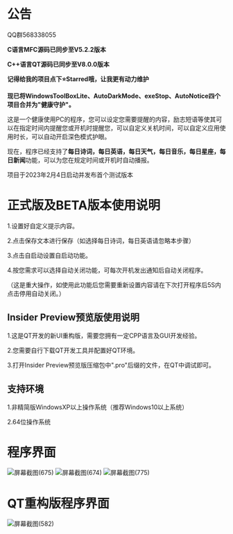 # 公告

QQ群568338055

**C语言MFC源码已同步至V5.2.2版本**

**C++语言QT源码已同步至V8.0.0版本**

**记得给我的项目点下⭐️Starred哦，让我更有动力维护**


**现已将WindowsToolBoxLite、AutoDarkMode、exeStop、AutoNotice四个项目合并为"健康守护"。**

这是一个健康使用PC的程序，您可以设定您需要提醒的内容，励志短语等使其可以在指定时间内提醒您或开机时提醒您，可以自定义关机时间，可以自定义应用使用时长，可以自动开启深色模式护眼。

现在，程序已经支持了**每日诗词，每日英语，每日天气，每日音乐，每日星座，每日新闻**功能，可以为您在规定时间或开机时自动播报。

项目于2023年2月4日启动并发布首个测试版本

# 正式版及BETA版本使用说明
1.设置好自定义提示内容。

2.点击保存文本进行保存（如选择每日诗词，每日英语请忽略本步骤）

3.点击自启动设置自启动功能。

4.按您需求可以选择自动关闭功能，可每次开机发出通知后自动关闭程序。

（这是重大操作，如使用此功能后您需要重新设置内容请在下次打开程序后5S内点击停用自动关闭。）

## Insider Preview预览版使用说明
1.这是QT开发的新UI重构版，需要您拥有一定CPP语言及GUI开发经验。

2.您需要自行下载QT开发工具并配置好QT环境。

3.打开Insider Preview预览版压缩包中".pro"后缀的文件，在QT中调试即可。

## 支持环境
1.非精简版WindowsXP以上操作系统（推荐Windows10以上系统）

2.64位操作系统
# 程序界面 
![屏幕截图(675)](https://user-images.githubusercontent.com/39414350/216811553-992bfea5-3027-4a51-bfa9-ba9dc7903818.png)
![屏幕截图(674)](https://user-images.githubusercontent.com/39414350/216811556-d4ae74f6-9d1b-4e99-9247-922938416049.png)
![屏幕截图(775)](https://user-images.githubusercontent.com/39414350/222312705-ba5fba4e-3e22-4138-985e-775abac0d3d3.png)
# QT重构版程序界面 

![屏幕截图(582)](https://user-images.githubusercontent.com/39414350/236625679-28d68b3b-8bc6-418f-9510-33351ca81a9a.png)

